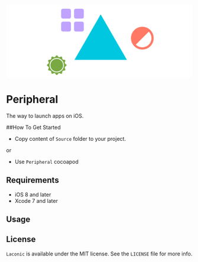 <p align="center" >
<img src="https://github.com/igormatyushkin014/Peripheral/blob/master/Logo/logo-1024-400.png" alt="Peripheral" title="Peripheral">
</p>

# Peripheral
The way to launch apps on iOS.

##How To Get Started

- Copy content of `Source` folder to your project.

or

- Use `Peripheral` cocoapod

## Requirements

* iOS 8 and later
* Xcode 7 and later

## Usage

## License

`Laconic` is available under the MIT license. See the `LICENSE` file for more info.

